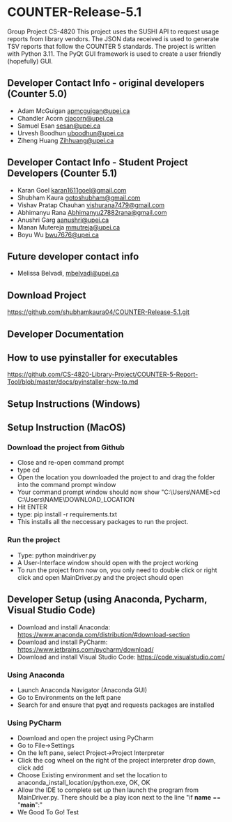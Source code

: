 # COUNTER-Release-5.1
Group Project CS-4820
This project uses the SUSHI API to request usage reports from library vendors. The JSON data received is used to generate TSV reports that follow the COUNTER 5 standards.
The project is written with Python 3.11. The PyQt GUI framework is used to create a user friendly (hopefully) GUI.

## Developer Contact Info - original developers (Counter 5.0)
- Adam McGuigan apmcguigan@upei.ca
- Chandler Acorn cjacorn@upei.ca
- Samuel Esan sesan@upei.ca
- Urvesh Boodhun uboodhun@upei.ca
- Ziheng Huang Zihhuang@upei.ca

## Developer Contact Info - Student Project Developers (Counter 5.1)
- Karan Goel karan1611goel@gmail.com 
- Shubham Kaura gotoshubham@gmail.com
- Vishav Pratap Chauhan vishurana7479@gmail.com
- Abhimanyu Rana Abhimanyu27882rana@gmail.com
- Anushri Garg aanushri@upei.ca
- Manan Mutereja mmutreja@upei.ca
- Boyu Wu bwu7676@upei.ca

## Future developer contact info
- Melissa Belvadi, mbelvadi@upei.ca

## Download Project 
https://github.com/shubhamkaura04/COUNTER-Release-5.1.git

## Developer Documentation

## How to use pyinstaller for executables
https://github.com/CS-4820-Library-Project/COUNTER-5-Report-Tool/blob/master/docs/pyinstaller-how-to.md

## Setup Instructions (Windows)

## Setup Instruction (MacOS)

### Download the project from Github
- Close and re-open command prompt
- type cd
- Open the location you downloaded the project to and drag the folder into the command prompt window
- Your command prompt window should now show "C:\Users\NAME>cd C:\Users\NAME\DOWNLOAD_LOCATION
- Hit ENTER
- type: pip install -r requirements.txt
- This installs all the neccessary packages to run the project.

### Run the project
- Type: python maindriver.py
- A User-Interface window should open with the project working
- To run the project from now on, you only need to double click or right click and open MainDriver.py and the project should open

## Developer Setup (using Anaconda, Pycharm, Visual Studio Code)
- Download and install Anaconda: https://www.anaconda.com/distribution/#download-section
- Download and install PyCharm: https://www.jetbrains.com/pycharm/download/
- Download and install Visual Studio Code: https://code.visualstudio.com/ 

### Using Anaconda
- Launch Anaconda Navigator (Anaconda GUI)
- Go to Environments on the left pane
- Search for and ensure that pyqt and requests packages are installed

### Using PyCharm
- Download and open the project using PyCharm
- Go to File->Settings
- On the left pane, select Project->Project Interpreter
- Click the cog wheel on the right of the project interpreter drop down, click add
- Choose Existing environment and set the location to anaconda_install_location/python.exe, OK, OK
- Allow the IDE to complete set up then launch the program from MainDriver.py. There should be a play icon next to the line "if __name__ == "__main__":"
- We Good To Go!
Test